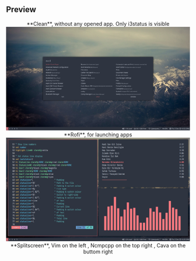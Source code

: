 ## Preview
<div align="center" img src="/preview-clean.png"</img />
**Clean**, without any opened app. Only i3status is visible 
<br />
<div align="center">
    <img src="/rofi.png"</img> 
</div>
**Rofi**, for launching apps 
<br />
<div align="center">
    <img src="/preview-splitscreen.png"</img> 
</div>
**Splitscreen**, Vim on the left , Ncmpcpp on the top right , Cava on the buttom right 
</br>
